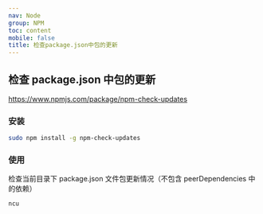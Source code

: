 ```yaml
---
nav: Node
group: NPM
toc: content
mobile: false
title: 检查package.json中包的更新
---
```


## 检查 package.json 中包的更新

https://www.npmjs.com/package/npm-check-updates

### 安装

```bash
sudo npm install -g npm-check-updates
```

### 使用

检查当前目录下 package.json 文件包更新情况（不包含 peerDependencies 中的依赖）<br/>

```bash
ncu
```
